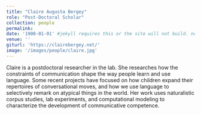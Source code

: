 ```yaml
---
title: "Claire Augusta Bergey"
role: "Post-Doctoral Scholar"
collection: people
permalink: 
date: '1900-01-01' #jekyll requires this or the site will not build. not sure what it does yet. order?
venue: ''
giturl: 'https://clairebergey.net/'
image: '/images/people/claire.jpg'
---
```

Claire is a postdoctoral researcher in the lab. She researches how the constraints of communication shape the way people learn and use language. Some recent projects have focused on how children expand their repertoires of conversational moves, and how we use language to selectively remark on atypical things in the world. Her work uses naturalistic corpus studies, lab experiments, and computational modeling to characterize the development of communicative competence.

